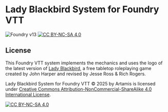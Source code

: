 # Lady Blackbird System for Foundry VTT

![Foundry v13](https://img.shields.io/badge/foundry-v13-green)
[![CC BY-NC-SA 4.0][cc-by-nc-sa-shield]][cc-by-nc-sa]

## License

This Foundry VTT system implements the mechanics and uses the logo of the latest version of [Lady Blackbird](https://ladyblackbird.org/), a free tabletop roleplaying game created by John Harper and revised by Jesse Ross & Rich Rogers.

Lady Blackbird System for Foundry VTT © 2025 by Artamis is licensed under
[Creative Commons Attribution-NonCommercial-ShareAlike 4.0 International License][cc-by-nc-sa].

[![CC BY-NC-SA 4.0][cc-by-nc-sa-image]][cc-by-nc-sa]

[cc-by-nc-sa]: http://creativecommons.org/licenses/by-nc-sa/4.0/
[cc-by-nc-sa-image]: https://licensebuttons.net/l/by-nc-sa/4.0/88x31.png
[cc-by-nc-sa-shield]: https://img.shields.io/badge/License-CC%20BY--NC--SA%204.0-lightgrey.svg
